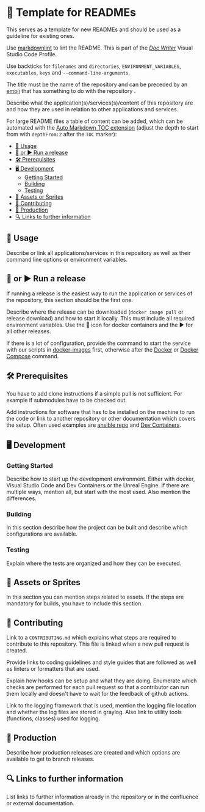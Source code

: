 # :blue_book: Template for READMEs

This serves as a template for new READMEs and should be used as a guideline for existing ones.

Use [markdownlint](https://marketplace.visualstudio.com/items?itemName=DavidAnson.vscode-markdownlint) to lint the README. This is part of the [*Doc Writer*](https://code.visualstudio.com/docs/editor/profiles#_doc-writer-profile-template) Visual Studio Code Profile.

Use backticks for `filenames` and `directories`, `ENVIRONMENT_VARIABLES`, `executables`, `keys` and `--command-line-arguments`.

The title must be the name of the repository and can be preceded by an [emoji](https://github.com/ikatyang/emoji-cheat-sheet/blob/master/README.md) that has something to do with the repository .

Describe what the application(s)/services(s)/content of this repository are and how they are used in relation to other applications and services.

For large README files a table of content can be added, which can be automated with the [Auto Markdown TOC extension](https://marketplace.visualstudio.com/items?itemName=huntertran.auto-markdown-toc) (adjust the depth to start from with `depthFrom:2` after the `TOC` marker):

<!-- TOC depthfrom:2 -->

- [:blue_book: Usage](#blue_book-usage)
- [:whale: or :arrow_forward: Run a release](#whale-or-arrow_forward-run-a-release)
- [:hammer_and_wrench: Prerequisites](#hammer_and_wrench-prerequisites)
- [:desktop_computer: Development](#desktop_computer-development)
    - [Getting Started](#getting-started)
    - [Building](#building)
    - [Testing](#testing)
- [:art: Assets or Sprites](#art-assets-or-sprites)
- [:handshake: Contributing](#handshake-contributing)
- [:rocket: Production](#rocket-production)
- [:mag: Links to further information](#mag-links-to-further-information)

<!-- /TOC -->

## :blue_book: Usage

Describe or link all applications/services in this repository as well as their command line options or environment variables.

## :whale: or :arrow_forward: Run a release

If running a release is the easiest way to run the application or services of the repository, this section should be the first one.

Describe where the release can be downloaded (`docker image pull` or release download) and how to start it locally. This must include all required environment variables. Use the :whale: icon for docker containers and the :arrow_forward: for all other releases.

If there is a lot of configuration, provide the command to start the service with our scripts in [docker-images](https://github.com/skillslab/docker-images) first, otherwise after the [Docker](https://www.docker.com/) or [Docker Compose](https://docs.docker.com/compose/) command.

## :hammer_and_wrench: Prerequisites

You have to add clone instructions if a simple pull is not sufficient. For example if submodules have to be checked out.

Add instructions for software that has to be installed on the machine to run the code or link to another repository or other documentation which covers the setup. Often used examples are [ansible repo](https://github.com/skillslab/ansible) and [Dev Containers](https://code.visualstudio.com/docs/devcontainers/containers).

## :desktop_computer: Development

### Getting Started

Describe how to start up the development environment. Either with docker, Visual Studio Code and Dev Containers or the Unreal Engine. If there are multiple ways, mention all, but start with the most used. Also mention the differences.

### Building

In this section describe how the project can be built and describe which configurations are available.

### Testing

Explain where the tests are organized and how they can be executed.

## :art: Assets or Sprites

In this section you can mention steps related to assets. If the steps are mandatory for builds, you have to include this section.

## :handshake: Contributing

Link to a `CONTRIBUTING.md` which explains what steps are required to contribute to this repository. This file is linked when a new pull request is created.

Provide links to coding guidelines and style guides that are followed as well es linters or formatters that are used.

Explain how hooks can be setup and what they are doing. Enumerate which checks are performed for each pull request so that a contributor can run them locally and doesn't have to wait for the feedback of github actions.

Link to the logging framework that is used, mention the logging file location and whether the log files are stored in graylog. Also link to utility tools (functions, classes) used for logging.

## :rocket: Production

Describe how production releases are created and which options are available to get to branch releases.

## :mag: Links to further information

List links to further information already in the repository or in the confluence or external documentation.
